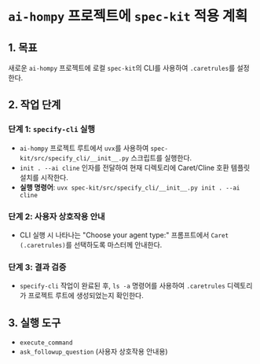 # `ai-hompy` 프로젝트에 `spec-kit` 적용 계획

## 1. 목표
새로운 `ai-hompy` 프로젝트에 로컬 `spec-kit`의 CLI를 사용하여 `.caretrules`를 설정한다.

## 2. 작업 단계

### 단계 1: `specify-cli` 실행
- `ai-hompy` 프로젝트 루트에서 `uvx`를 사용하여 `spec-kit/src/specify_cli/__init__.py` 스크립트를 실행한다.
- `init . --ai cline` 인자를 전달하여 현재 디렉토리에 Caret/Cline 호환 템플릿 설치를 시작한다.
- **실행 명령어**: `uvx spec-kit/src/specify_cli/__init__.py init . --ai cline`

### 단계 2: 사용자 상호작용 안내
- CLI 실행 시 나타나는 "Choose your agent type:" 프롬프트에서 `Caret (.caretrules)`를 선택하도록 마스터께 안내한다.

### 단계 3: 결과 검증
- `specify-cli` 작업이 완료된 후, `ls -a` 명령어를 사용하여 `.caretrules` 디렉토리가 프로젝트 루트에 생성되었는지 확인한다.

## 3. 실행 도구
- `execute_command`
- `ask_followup_question` (사용자 상호작용 안내용)
